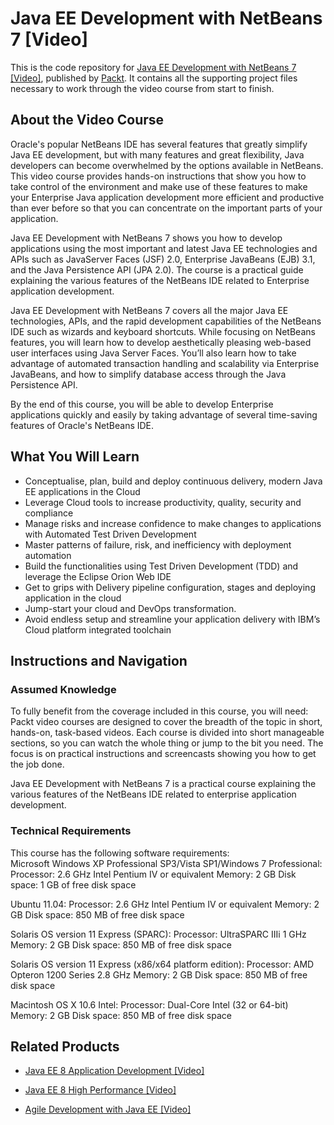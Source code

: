 # Java EE Development with NetBeans 7 [Video]
This is the code repository for [Java EE Development with NetBeans 7 [Video]](https://www.packtpub.com/application-development/agile-development-java-ee-video?utm_source=github&utm_medium=repository&utm_campaign=9781789139372), published by [Packt](https://www.packtpub.com/?utm_source=github). It contains all the supporting project files necessary to work through the video course from start to finish.
## About the Video Course
Oracle's popular NetBeans IDE has several features that greatly simplify Java EE development, but with many features and great flexibility, Java developers can become overwhelmed by the options available in NetBeans. This video course provides hands-on instructions that show you how to take control of the environment and make use of these features to make your Enterprise Java application development more efficient and productive than ever before so that you can concentrate on the important parts of your application.

Java EE Development with NetBeans 7 shows you how to develop applications using the most important and latest Java EE technologies and APIs such as JavaServer Faces (JSF) 2.0, Enterprise JavaBeans (EJB) 3.1, and the Java Persistence API (JPA 2.0). The course is a practical guide explaining the various features of the NetBeans IDE related to Enterprise application development.

Java EE Development with NetBeans 7 covers all the major Java EE technologies, APIs, and the rapid development capabilities of the NetBeans IDE such as wizards and keyboard shortcuts.
While focusing on NetBeans features, you will learn how to develop aesthetically pleasing web-based user interfaces using Java Server Faces. You’ll also learn how to take advantage of automated transaction handling and scalability via Enterprise JavaBeans, and how to simplify database access through the Java Persistence API.

By the end of this course, you will be able to develop Enterprise applications quickly and easily by taking advantage of several time-saving features of Oracle's NetBeans IDE.

<H2>What You Will Learn</H2>
<DIV class=book-info-will-learn-text>
<UL>
<LI>Conceptualise, plan, build and deploy continuous delivery, modern Java EE applications in the Cloud 
<LI>Leverage Cloud tools to increase productivity, quality, security and compliance 
<LI>Manage risks and increase confidence to make changes to applications with Automated Test Driven Development 
<LI>Master patterns of failure, risk, and inefficiency with deployment automation 
<LI>Build the functionalities using Test Driven Development (TDD) and leverage the Eclipse Orion Web IDE 
<LI>Get to grips with Delivery pipeline configuration, stages and deploying application in the cloud 
<LI>Jump-start your cloud and DevOps transformation. 
<LI>Avoid endless setup and streamline your application delivery with IBM’s Cloud platform integrated toolchain </LI></UL></DIV>

## Instructions and Navigation
### Assumed Knowledge
To fully benefit from the coverage included in this course, you will need:<br/>
Packt video courses are designed to cover the breadth of the topic in short, hands-on, task-based videos. Each course is divided into short manageable sections, so you can watch the whole thing or jump to the bit you need. The focus is on practical instructions and screencasts showing you how to get the job done.

Java EE Development with NetBeans 7 is a practical course explaining the various features of the NetBeans IDE related to enterprise application development.
### Technical Requirements
This course has the following software requirements:<br/>
Microsoft Windows XP Professional SP3/Vista SP1/Windows 7 Professional:
Processor: 2.6 GHz Intel Pentium IV or equivalent
Memory: 2 GB
Disk space: 1 GB of free disk space

Ubuntu 11.04:
Processor: 2.6 GHz Intel Pentium IV or equivalent
Memory: 2 GB
Disk space: 850 MB of free disk space

Solaris OS version 11 Express (SPARC):
Processor: UltraSPARC IIIi 1 GHz
Memory: 2 GB
Disk space: 850 MB of free disk space

Solaris OS version 11 Express (x86/x64 platform edition):
Processor: AMD Opteron 1200 Series 2.8 GHz
Memory: 2 GB
Disk space: 850 MB of free disk space

Macintosh OS X 10.6 Intel:
Processor: Dual-Core Intel (32 or 64-bit)
Memory: 2 GB
Disk space: 850 MB of free disk space

## Related Products
* [Java EE 8 Application Development [Video]](https://www.packtpub.com/application-development/agile-development-java-ee-video?utm_source=github&utm_medium=repository&utm_campaign=9781789139372)

* [Java EE 8 High Performance [Video]](https://www.packtpub.com/application-development/agile-development-java-ee-video?utm_source=github&utm_medium=repository&utm_campaign=9781789139372)

* [Agile Development with Java EE [Video]](https://www.packtpub.com/application-development/agile-development-java-ee-video?utm_source=github&utm_medium=repository&utm_campaign=9781789139372)

